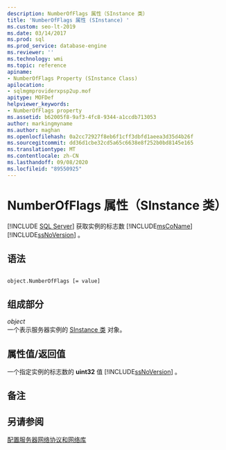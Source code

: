 ```yaml
---
description: NumberOfFlags 属性（SInstance 类）
title: 'NumberOfFlags 属性 (SInstance) '
ms.custom: seo-lt-2019
ms.date: 03/14/2017
ms.prod: sql
ms.prod_service: database-engine
ms.reviewer: ''
ms.technology: wmi
ms.topic: reference
apiname:
- NumberOfFlags Property (SInstance Class)
apilocation:
- sqlmgmproviderxpsp2up.mof
apitype: MOFDef
helpviewer_keywords:
- NumberOfFlags property
ms.assetid: b62005f8-9af3-4fc8-9344-a1ccdb713053
author: markingmyname
ms.author: maghan
ms.openlocfilehash: 0a2cc72927f8eb6f1cff3dbfd1aeea3d35d4b26f
ms.sourcegitcommit: dd36d1cbe32cd5a65c6638e8f252b0bd8145e165
ms.translationtype: MT
ms.contentlocale: zh-CN
ms.lasthandoff: 09/08/2020
ms.locfileid: "89550925"
---
```

# <a name="numberofflags-property-sinstance-class"></a>NumberOfFlags 属性（SInstance 类）
[!INCLUDE [SQL Server](../../../includes/applies-to-version/sqlserver.md)]
  获取实例的标志数 [!INCLUDE[msCoName](../../../includes/msconame-md.md)] [!INCLUDE[ssNoVersion](../../../includes/ssnoversion-md.md)] 。  
  
## <a name="syntax"></a>语法  
  
```  
  
object.NumberOfFlags [= value]  
```  
  
## <a name="parts"></a>组成部分  
 *object*  
 一个表示服务器实例的 [SInstance 类](../../../relational-databases/wmi-provider-configuration-classes/sinstance-class/sinstance-class.md) 对象。  
  
## <a name="property-valuereturn-value"></a>属性值/返回值  
 一个指定实例的标志数的 **uint32** 值 [!INCLUDE[ssNoVersion](../../../includes/ssnoversion-md.md)] 。  
  
## <a name="remarks"></a>备注  
  
## <a name="see-also"></a>另请参阅  
 [配置服务器网络协议和网络库](https://msdn.microsoft.com/library/ms177485\(v=sql.100\).aspx)  
  
  
